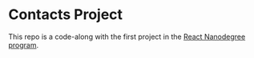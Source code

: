 # Contacts Project

This repo is a code-along with the first project in the [React Nanodegree program](https://www.udacity.com/course/react-nanodegree--nd019).
